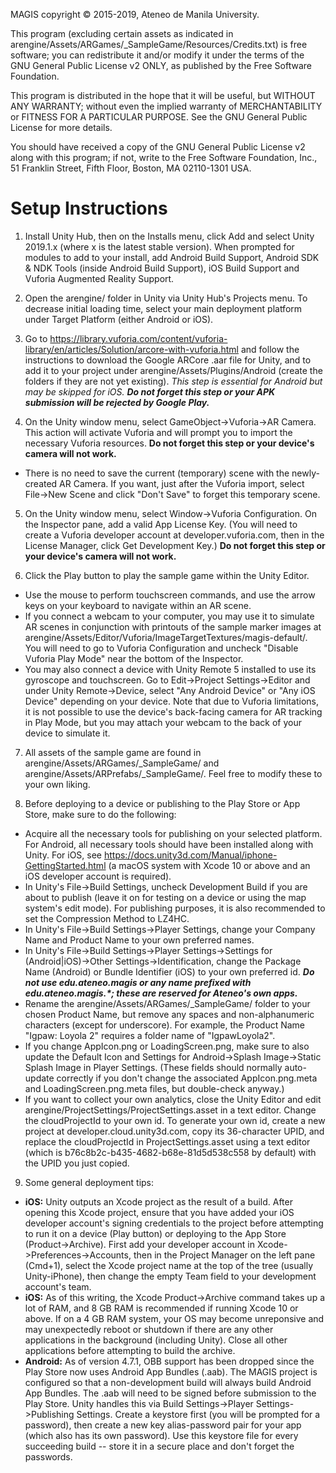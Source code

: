MAGIS copyright © 2015-2019, Ateneo de Manila University.

This program (excluding certain assets as indicated in arengine/Assets/ARGames/_SampleGame/Resources/Credits.txt) is free software; you can redistribute it and/or modify it under the terms of the GNU General Public License v2 ONLY, as published by the Free Software Foundation.

This program is distributed in the hope that it will be useful, but WITHOUT ANY WARRANTY; without even the implied warranty of MERCHANTABILITY or FITNESS FOR A PARTICULAR PURPOSE.  See the GNU General Public License for more details.

You should have received a copy of the GNU General Public License v2 along with this program; if not, write to the Free Software Foundation, Inc., 51 Franklin Street, Fifth Floor, Boston, MA 02110-1301 USA.


Setup Instructions
==================

1. Install Unity Hub, then on the Installs menu, click Add and select Unity 2019.1.x (where x is the latest stable version). When prompted for modules to add to your install, add Android Build Support, Android SDK & NDK Tools (inside Android Build Support), iOS Build Support and Vuforia Augmented Reality Support.

2. Open the arengine/ folder in Unity via Unity Hub's Projects menu. To decrease initial loading time, select your main deployment platform under Target Platform (either Android or iOS).

3. Go to https://library.vuforia.com/content/vuforia-library/en/articles/Solution/arcore-with-vuforia.html and follow the instructions to download the Google ARCore .aar file for Unity, and to add it to your project under arengine/Assets/Plugins/Android (create the folders if they are not yet existing). _This step is essential for Android but may be skipped for iOS. **Do not forget this step or your APK submission will be rejected by Google Play.**_

4. On the Unity window menu, select GameObject->Vuforia->AR Camera. This action will activate Vuforia and will prompt you to import the necessary Vuforia resources. **Do not forget this step or your device's camera will not work.**

 * There is no need to save the current (temporary) scene with the newly-created AR Camera. If you want, just after the Vuforia import, select File->New Scene and click "Don't Save" to forget this temporary scene.

5. On the Unity window menu, select Window->Vuforia Configuration. On the Inspector pane, add a valid App License Key. (You will need to create a Vuforia developer account at developer.vuforia.com, then in the License Manager, click Get Development Key.) **Do not forget this step or your device's camera will not work.**

6. Click the Play button to play the sample game within the Unity Editor.

 * Use the mouse to perform touchscreen commands, and use the arrow keys on your keyboard to navigate within an AR scene.
 * If you connect a webcam to your computer, you may use it to simulate AR scenes in conjunction with printouts of the sample marker images at arengine/Assets/Editor/Vuforia/ImageTargetTextures/magis-default/. You will need to go to Vuforia Configuration and uncheck "Disable Vuforia Play Mode" near the bottom of the Inspector.
 * You may also connect a device with Unity Remote 5 installed to use its gyroscope and touchscreen. Go to Edit->Project Settings->Editor and under Unity Remote->Device, select "Any Android Device" or "Any iOS Device" depending on your device. Note that due to Vuforia limitations, it is not possible to use the device's back-facing camera for AR tracking in Play Mode, but you may attach your webcam to the back of your device to simulate it.

7. All assets of the sample game are found in arengine/Assets/ARGames/_SampleGame/ and arengine/Assets/ARPrefabs/_SampleGame/. Feel free to modify these to your own liking.

8. Before deploying to a device or publishing to the Play Store or App Store, make sure to do the following:

 * Acquire all the necessary tools for publishing on your selected platform. For Android, all necessary tools should have been installed along with Unity. For iOS, see https://docs.unity3d.com/Manual/iphone-GettingStarted.html (a macOS system with Xcode 10 or above and an iOS developer account is required).
 * In Unity's File->Build Settings, uncheck Development Build if you are about to publish (leave it on for testing on a device or using the map system's edit mode). For publishing purposes, it is also recommended to set the Compression Method to LZ4HC.
 * In Unity's File->Build Settings->Player Settings, change your Company Name and Product Name to your own preferred names.
 * In Unity's File->Build Settings->Player Settings->Settings for (Android|iOS)->Other Settings->Identification, change the Package Name (Android) or Bundle Identifier (iOS) to your own preferred id. _**Do not use edu.ateneo.magis or any name prefixed with edu.ateneo.magis.*; these are reserved for Ateneo's own apps.**_
 * Rename the arengine/Assets/ARGames/_SampleGame/ folder to your chosen Product Name, but remove any spaces and non-alphanumeric characters (except for underscore). For example, the Product Name "Igpaw: Loyola 2" requires a folder name of "IgpawLoyola2".
 * If you change AppIcon.png or LoadingScreen.png, make sure to also update the Default Icon and Settings for Android->Splash Image->Static Splash Image in Player Settings. (These fields should normally auto-update correctly if you don't change the associated AppIcon.png.meta and LoadingScreen.png.meta files, but double-check anyway.)
 * If you want to collect your own analytics, close the Unity Editor and edit arengine/ProjectSettings/ProjectSettings.asset in a text editor. Change the cloudProjectId to your own id. To generate your own id, create a new project at developer.cloud.unity3d.com, copy its 36-character UPID, and replace the cloudProjectId in ProjectSettings.asset using a text editor (which is b76c8b2c-b435-4682-b68e-81d5d538c558 by default) with the UPID you just copied.

9. Some general deployment tips:

 * **iOS:** Unity outputs an Xcode project as the result of a build. After opening this Xcode project, ensure that you have added your iOS developer account's signing credentials to the project before attempting to run it on a device (Play button) or deploying to the App Store (Product->Archive). First add your developer account in Xcode->Preferences->Accounts, then in the Project Manager on the left pane (Cmd+1), select the Xcode project name at the top of the tree (usually Unity-iPhone), then change the empty Team field to your development account's team.
 * **iOS:** As of this writing, the Xcode Product->Archive command takes up a lot of RAM, and 8 GB RAM is recommended if running Xcode 10 or above. If on a 4 GB RAM system, your OS may become unreponsive and may unexpectedly reboot or shutdown if there are any other applications in the background (including Unity). Close all other applications before attempting to build the archive.
 * **Android:** As of version 4.7.1, OBB support has been dropped since the Play Store now uses Android App Bundles (.aab). The MAGIS project is configured so that a non-development build will always build Android App Bundles. The .aab will need to be signed before submission to the Play Store. Unity handles this via Build Settings->Player Settings->Publishing Settings. Create a keystore first (you will be prompted for a password), then create a new key alias-password pair for your app (which also has its own password). Use this keystore file for every succeeding build -- store it in a secure place and don't forget the passwords.
